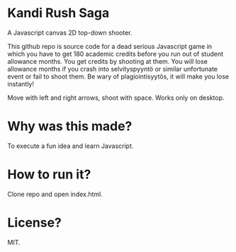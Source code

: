 # Kandi Rush Saga
A Javascript canvas 2D top-down shooter.

This github repo is source code for a dead serious Javascript game in which you have to get 180 academic credits before you run out of student allowance months. You get credits by shooting at them. You will lose allowance months if you crash into selvityspyyntö or similar unfortunate event or fail to shoot them. Be wary of plagiointisyytös, it will make you lose instantly!

Move with left and right arrows, shoot with space. Works only on desktop.

# Why was this made?
To execute a fun idea and learn Javascript.

# How to run it?
Clone repo and open index.html.

# License?
MIT.
